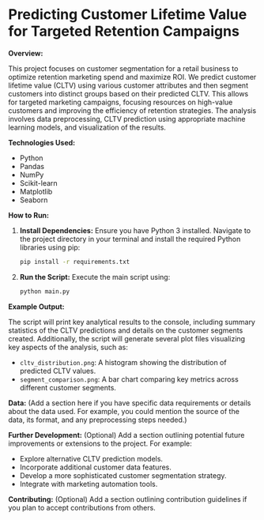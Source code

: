 # Predicting Customer Lifetime Value for Targeted Retention Campaigns

**Overview:**

This project focuses on customer segmentation for a retail business to optimize retention marketing spend and maximize ROI.  We predict customer lifetime value (CLTV) using various customer attributes and then segment customers into distinct groups based on their predicted CLTV. This allows for targeted marketing campaigns, focusing resources on high-value customers and improving the efficiency of retention strategies.  The analysis involves data preprocessing, CLTV prediction using appropriate machine learning models, and visualization of the results.

**Technologies Used:**

* Python
* Pandas
* NumPy
* Scikit-learn
* Matplotlib
* Seaborn

**How to Run:**

1. **Install Dependencies:**  Ensure you have Python 3 installed. Navigate to the project directory in your terminal and install the required Python libraries using pip:

   ```bash
   pip install -r requirements.txt
   ```

2. **Run the Script:** Execute the main script using:

   ```bash
   python main.py
   ```

**Example Output:**

The script will print key analytical results to the console, including summary statistics of the CLTV predictions and details on the customer segments created.  Additionally, the script will generate several plot files visualizing key aspects of the analysis, such as:

* `cltv_distribution.png`: A histogram showing the distribution of predicted CLTV values.
* `segment_comparison.png`: A bar chart comparing key metrics across different customer segments.


**Data:**  (Add a section here if you have specific data requirements or details about the data used. For example, you could mention the source of the data, its format, and any preprocessing steps needed.)


**Further Development:** (Optional)  Add a section outlining potential future improvements or extensions to the project.  For example:

* Explore alternative CLTV prediction models.
* Incorporate additional customer data features.
* Develop a more sophisticated customer segmentation strategy.
* Integrate with marketing automation tools.


**Contributing:** (Optional)  Add a section outlining contribution guidelines if you plan to accept contributions from others.